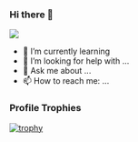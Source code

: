 ### Hi there 👋
![](https://komarev.com/ghpvc/?username=muwoo&color=blue&style=flat-square&label=PROFILE+VIEWS)

- 🌱 I’m currently learning 
- 🤔 I’m looking for help with ...
- 💬 Ask me about ...
- 📫 How to reach me: ...

### Profile Trophies
[![trophy](https://github-profile-trophy.vercel.app/?username=ZhangHaoWeb&theme=onedark)](https://github.com/ryo-ma/github-profile-trophy)
